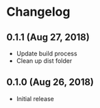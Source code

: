 # Changelog

## 0.1.1 (Aug 27, 2018)
- Update build process
- Clean up dist folder

## 0.1.0 (Aug 26, 2018)
- Initial release